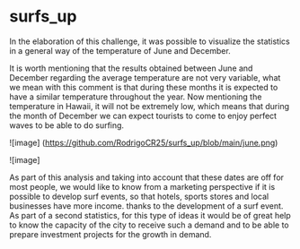 # surfs_up

In the elaboration of this challenge, it was possible to visualize the statistics in a general way of the temperature of June and December.

It is worth mentioning that the results obtained between June and December regarding the average temperature are not very variable, what we mean with this comment is that during these months it is expected to have a similar temperature throughout the year.
Now mentioning the temperature in Hawaii, it will not be extremely low, which means that during the month of December we can expect tourists to come to enjoy perfect waves to be able to do surfing.

![image] (https://github.com/RodrigoCR25/surfs_up/blob/main/june.png)


![image]


As part of this analysis and taking into account that these dates are off for most people, we would like to know from a marketing perspective if it is possible to develop surf events, so that hotels, sports stores and local businesses have more income. thanks to the development of a surf event.
As part of a second statistics, for this type of ideas it would be of great help to know the capacity of the city to receive such a demand and to be able to prepare investment projects for the growth in demand.

